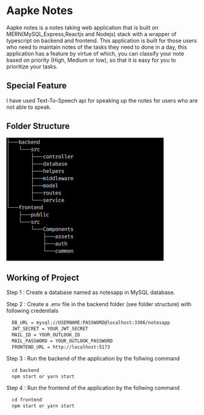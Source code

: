 # Aapke Notes

Aapke notes is a notes taking web application that is built on MERN(MySQL,Express,Reactjs and Nodejs) stack with a wrapper of typescript on backend and frontend.
This application is built for those users who need to maintain notes of the tasks they need to done in a day, this application has a feature by virtue of which,
you can classify your note based on priority (High, Medium or low), so that it is easy for you to prioritize your tasks.

## Special Feature

I have used Text-To-Speech api for speaking up the notes for users who are not able to speak. 

## Folder Structure 
<img src="https://github.com/imyogeshgaur/aapke-notes/blob/master/folder_structure.PNG">

## Working of Project 

Step 1 : Create a database named as notesapp in MySQL database.

Step 2 : Create a .env file in the backend folder (see folder structure) with following credentials

```
  DB_URL = mysql://USERNAME:PASSWORD@localhost:3306/notesapp
  JWT_SECRET = YOUR_JWT_SECRET
  MAIL_ID = YOUR_OUTLOOK_ID
  MAIL_PASSWORD = YOUR_OUTLOOK_PASSWORD
  FRONTEND_URL = http://localhost:5173
```

Step 3 : Run the backend of the application by the follwing command
```
  cd backend 
  npm start or yarn start
```

Step 4 : Run the frontend of the application by the follwing command
```
  cd frontend 
  npm start or yarn start
```
